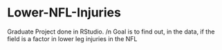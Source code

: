 # Lower-NFL-Injuries
Graduate Project done in RStudio. /n
Goal is to find out, in the data, if the field is a factor in lower leg injuries in the NFL
